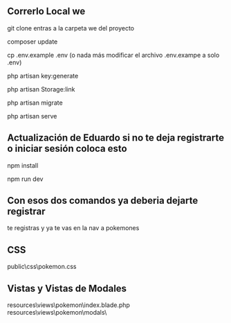 ## Correrlo Local we
git clone <url-del-proyecto>
entras a la carpeta we del proyecto

composer update

cp .env.example .env 
(o nada más modificar el archivo .env.exampe a solo .env)

php artisan key:generate

php artisan Storage:link

php artisan migrate

php artisan serve

## Actualización de Eduardo si no te deja registrarte o iniciar sesión coloca esto

npm install

npm run dev

## Con esos dos comandos ya deberia dejarte registrar


te registras y ya te vas en la nav a pokemones


## CSS
public\css\pokemon.css

## Vistas y Vistas de Modales
resources\views\pokemon\index.blade.php
resources\views\pokemon\modals\
